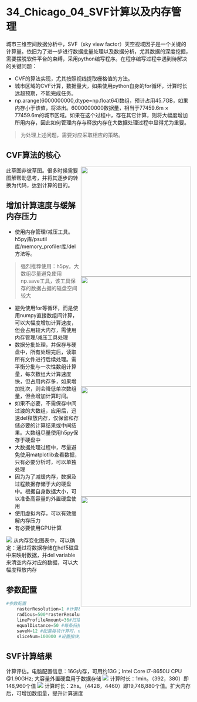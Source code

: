 # 34_Chicago_04_SVF计算以及内存管理
城市三维空间数据分析中，SVF（sky view factor）天空视域因子是一个关键的计算量。依旧为了进一步进行数据批量处理以及数据分析，尤其数据的深度挖掘，需要摆脱软件平台的束缚，采用python编写程序。在程序编写过程中遇到待解决的关键问题：
* CVF的算法实现，尤其按照视线提取栅格值的方法。
* 城市区域的CVF计算，数据量大，如果使用python自身的for循环，计算时长远超预期，不能完成任务。
* np.arange(6000000000,dtype=np.float64)数组，预计占用45.7GB，如果内存小于该值，将溢出。6000000000数据量，相当于77459.6m × 77459.6m的城市区域。如果在这个过程中，存在其它计算，则将大幅度增加所用内存，因此如何管理内存与释放内存在大数据处理过程中显得尤为重要。

> 为处理上述问题，需要对应采取相应的策略。
## CVF算法的核心
<img src="https://github.com/richieBao/python-urbanPlanning/blob/master/images/34_01.jpg" width="300" align="right">
<img src="https://github.com/richieBao/python-urbanPlanning/blob/master/images/34_02.jpg" width="300" align="right">
此草图非彼草图。很多时候需要图解帮助思考，并将其逐步的转换为代码，达到计算的目的。
<img src="https://github.com/richieBao/python-urbanPlanning/blob/master/images/34_03.png" width="300" align="right">
<img src="https://github.com/richieBao/python-urbanPlanning/blob/master/images/34_04.png" width="300" align="right">

## 增加计算速度与缓解内存压力
* 使用内存管理/减压工具。h5py库/psutil库/memory_profiler库/del 方法等。
> 强烈推荐使用：h5py。大数组尽量避免使用np.save工具，该工具保存的数据占据的磁盘空间较大
* 避免使用for等循环，而是使用numpy直接数组间计算，可以大幅度增加计算速度，但会占用较大内存，需使用内存管理/减压工具处理
* 数据分批处理，并保存与硬盘中，所有处理完后，读取所有文件进行后续处理。需平衡分批与一次性数组计算量，每次数组大计算速度快，但占用内存多，如果增加批次，则会降低单次数组量，但会增加计算时间。
* 如果不必要，不需保存中间过渡的大数组，应用后，迅速del释放内存，仅保留和存储必要的计算结果或中间结果。大数组尽量使用h5py保存于硬盘中
* 大数据处理过程中，尽量避免使用matplotlib查看数据，只有必要分析时，可以单独处理
* 因为为了减缓内存，数据及过程数据存储于大的硬盘中。根据自身数据大小，可以准备高容量的外置硬盘使用
* 使用虚拟内存，可以有效缓解内存压力
* 有必要使用GPU计算

![](https://github.com/richieBao/python-urbanPlanning/blob/master/images/34_05.png)
从内存变化图表中，可以确定：通过将数据存储在hdf5磁盘中来映射数据，并del variable来清空内存对应的数据，可以大幅度释放内存

## 参数配置
```python
#参数配置        
    rasterResolution=1 #计算栅格的分辨率    
    radious=500*rasterResolution #扫描半径
    lineProfileAmount=36#扫描截面数量
    equalDistance=50 #每条扫描线的等分数量     
    saveN=12 #配置每块计算时，numpy数组一次性计算量，数值越大，单次数组计算量越小，单次计算占用内存越小。numpy 数组大小在1，000，000量时，内存16G，测试达到最大，如果超过该量值，则需要增加该参数值，即降低单次数组的大小。
    sliceNum=100000 #设置按块读取时，每一块的大小，即0轴的数量。默认为100000，值越大，占用内存量越大。需要根据自身内存大小配置该值
```

## SVF计算结果
计算评估。电脑配置信息：16G内存，可用约13G；Intel Core i7-8650U CPU @1.90GHz; 大容量外置硬盘用于数据存储
![](https://github.com/richieBao/python-urbanPlanning/blob/master/images/34_06.jpg)
计算时长：1min。（392，380）即148,960个值
![](https://github.com/richieBao/python-urbanPlanning/blob/master/images/34_07.jpg)
计算时长：2hs。（4428，4460）即19,748,880个值。扩大内存后，可增加数组量，提升计算速度
